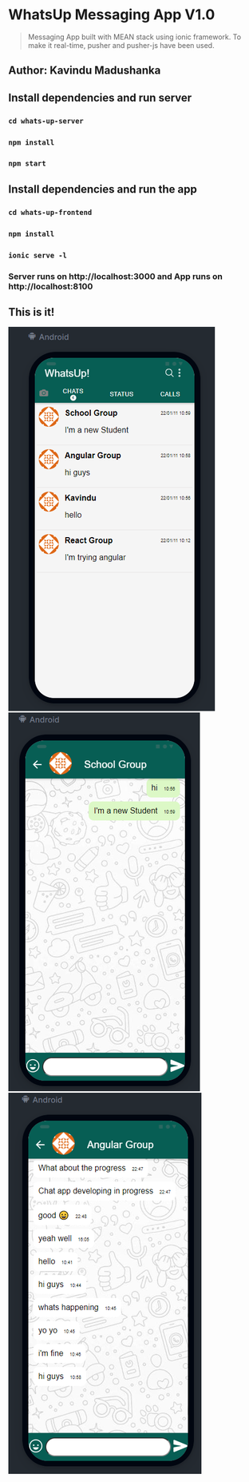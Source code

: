# WhatsUp Messaging App V1.0
> Messaging App built with MEAN stack using ionic framework. To make it real-time, pusher and pusher-js have been used.

## Author: Kavindu Madushanka

## Install dependencies and run server
### `cd whats-up-server`
### `npm install`
### `npm start`

## Install dependencies and run the app
### `cd whats-up-frontend`
### `npm install`
### `ionic serve -l`

### Server runs on http://localhost:3000 and App runs on http://localhost:8100

## This is it!
<img src="images/1.png">
<img src="images/2.png">
<img src="images/3.png">